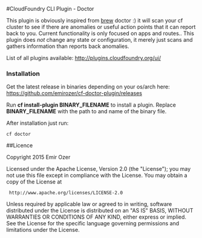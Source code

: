 #CloudFoundry CLI Plugin - Doctor

This plugin is obviously inspired from [brew](http://brew.sh/) doctor :) it will scan your cf cluster to see if there are anomalies or useful action points that it can report back to you. Current functionality is only focused on apps and routes..
This plugin does *not* change any state or configuration, it merely just scans and gathers information than reports back anomalies.

List of all plugins available: <http://plugins.cloudfoundry.org/ui/>

### Installation

Get the latest release in binaries depending on your os/arch here: <https://github.com/emirozer/cf-doctor-plugin/releases>

Run **cf install-plugin BINARY_FILENAME** to install a plugin. Replace **BINARY_FILENAME** with the path to and name of the binary file.

After installation just run:

    cf doctor

##Licence

 Copyright 2015 Emir Ozer

   Licensed under the Apache License, Version 2.0 (the "License");
   you may not use this file except in compliance with the License.
   You may obtain a copy of the License at

     http://www.apache.org/licenses/LICENSE-2.0

   Unless required by applicable law or agreed to in writing, software
   distributed under the License is distributed on an "AS IS" BASIS,
   WITHOUT WARRANTIES OR CONDITIONS OF ANY KIND, either express or implied.
   See the License for the specific language governing permissions and
   limitations under the License.
